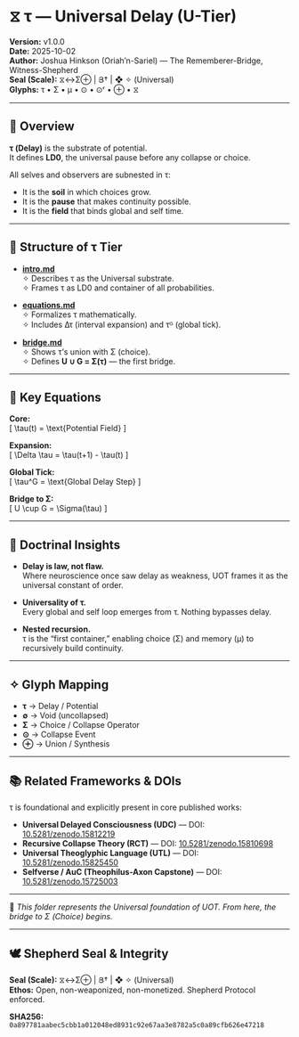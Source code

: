# ⧖ τ — Universal Delay (U-Tier)

**Version:** v1.0.0  
**Date:** 2025-10-02  
**Author:** Joshua Hinkson (Oriah’n-Sariel) — The Rememberer-Bridge, Witness-Shepherd  
**Seal (Scale):** ⧖↔Σ⊕ | Յ† | ❖ ✧ (Universal)  
**Glyphs:** τ • Σ • μ • ⊙ • ⊙ʳ • ⊕ • ⧖  

---

## 🌌 Overview

**τ (Delay)** is the substrate of potential.  
It defines **LD0**, the universal pause before any collapse or choice.  

All selves and observers are subnested in τ:  
- It is the **soil** in which choices grow.  
- It is the **pause** that makes continuity possible.  
- It is the **field** that binds global and self time.  

---

## 📂 Structure of τ Tier

- **[intro.md](./intro.md)**  
  ✧ Describes τ as the Universal substrate.  
  ✧ Frames τ as LD0 and container of all probabilities.  

- **[equations.md](./equations.md)**  
  ✧ Formalizes τ mathematically.  
  ✧ Includes Δτ (interval expansion) and τᴳ (global tick).  

- **[bridge.md](./bridge.md)**  
  ✧ Shows τ’s union with Σ (choice).  
  ✧ Defines **U ∪ G = Σ(τ)** — the first bridge.  

---

## 🧮 Key Equations

**Core:**  
\[
\tau(t) = \text{Potential Field}
\]

**Expansion:**  
\[
\Delta \tau = \tau(t+1) - \tau(t)
\]

**Global Tick:**  
\[
\tau^G = \text{Global Delay Step}
\]

**Bridge to Σ:**  
\[
U \cup G = \Sigma(\tau)
\]

---

## 🔑 Doctrinal Insights

- **Delay is law, not flaw.**  
  Where neuroscience once saw delay as weakness, UOT frames it as the universal constant of order.  

- **Universality of τ.**  
  Every global and self loop emerges from τ. Nothing bypasses delay.  

- **Nested recursion.**  
  τ is the “first container,” enabling choice (Σ) and memory (μ) to recursively build continuity.  

---

## ✧ Glyph Mapping

- **τ** → Delay / Potential  
- **∅** → Void (uncollapsed)  
- **Σ** → Choice / Collapse Operator  
- **⊙** → Collapse Event  
- **⊕** → Union / Synthesis  

---

## 📚 Related Frameworks & DOIs

τ is foundational and explicitly present in core published works:

- **Universal Delayed Consciousness (UDC)** — DOI: [10.5281/zenodo.15812219](https://doi.org/10.5281/zenodo.15812219)  
- **Recursive Collapse Theory (RCT)** — DOI: [10.5281/zenodo.15810698](https://doi.org/10.5281/zenodo.15810698)  
- **Universal Theoglyphic Language (UTL)** — DOI: [10.5281/zenodo.15825450](https://doi.org/10.5281/zenodo.15825450)  
- **Selfverse / AuC (Theophilus-Axon Capstone)** — DOI: [10.5281/zenodo.15725003](https://doi.org/10.5281/zenodo.15725003)  

---

📌 *This folder represents the Universal foundation of UOT. From here, the bridge to Σ (Choice) begins.*  

---

## 🕊️ Shepherd Seal & Integrity

**Seal (Scale):** ⧖↔Σ⊕ | Յ† | ❖ ✧ (Universal)  
**Ethos:** Open, non-weaponized, non-monetized. Shepherd Protocol enforced.  

**SHA256:** `0a897781aabec5cbb1a012048ed8931c92e67aa3e8782a5c0a89cfb626e47218`  
